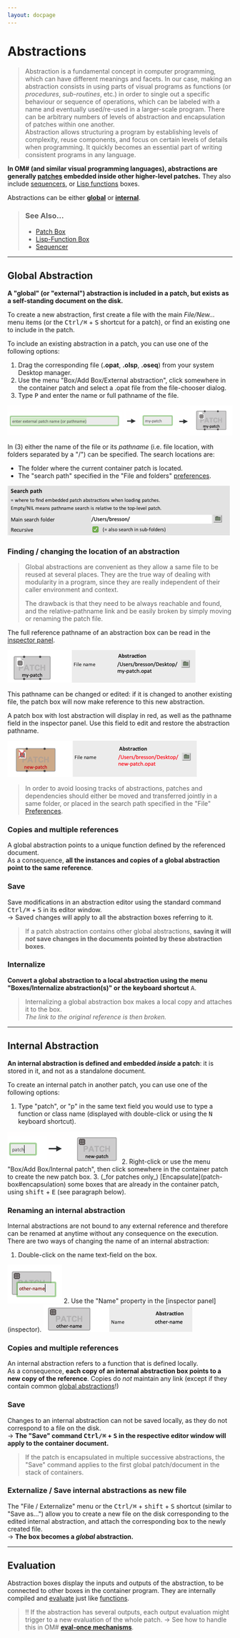 ```yaml
---
layout: docpage
---
```


# Abstractions

> Abstraction is a fundamental concept in computer programming, which can have different meanings and facets. In our case, making an abstraction consists in using parts of visual programs as functions (or _procedures_, _sub-routines_, etc.) in order to single out a specific behaviour or sequence of operations, which can be labeled with a name and eventually used/re-used in a larger-scale program. 
There can be arbitrary numbers of levels of abstraction and encapsulation of patches within one another.     
Abstraction allows structuring a program by establishing levels of complexity, reuse components, and focus on certain levels of details when programming.
It quickly becomes an essential part of writing consistent programs in any language.

**In OM# (and similar visual programming languages), abstractions are generally [patches](patch-box) embedded inside other higher-level patches.**
They also include [sequencers](sequencer-box), or [Lisp functions](lispfun-box) boxes.

Abstractions can be either **[global](#global-abstraction)** or **[internal](#internal-abstraction)**.

> ### See Also...
> - [Patch Box](patch-box)
> - [Lisp-Function Box](lispfun-box)
> - [Sequencer](sequencer)


------

## Global Abstraction

**A "global" (or "external") abstraction is included in a patch, but exists as a self-standing document on the disk.**

To create a new abstraction, first create a file with the main _File/New..._ menu items (or the <kbd>Ctrl/⌘</kbd> + <kbd>S</kbd> shortcut for a patch), or find an existing one to include in the patch.

To include an existing abstraction in a patch, you can use one of the following options:

1. Drag the corresponding file (**.opat**, **.olsp**, **.oseq**) from your system Desktop manager.
2. Use the menu "Box/Add Box/External abstraction", click somewhere in the container patch and select a .opat file from the file-chooser dialog. 
3. Type <kbd>P</kbd> and enter the name or full pathname of the file.

<img src="abstraction_img/create-abs-patch-box.png"> 

In (3) either the name of the file or its _pathname_ (i.e. file location, with folders separated by a "/") can be specified. The search locations are:

- The folder where the current container patch is located.
- The "search path" specified in the "File and folders" [preferences](preferences).

<img src="abstraction_img/preferences-search-path.png"> 

### Finding / changing the location of an abstraction

> Global abstractions are convenient as they allow a same file to be reused at several places. They are the true way of dealing with modularity in a program, since they are really independent of their caller environment and context.
>
> The drawback is that they need to be always reachable and found, and the relative-pathname link and be easily broken by simply moving or renaming the patch file.

The full reference pathname of an abstraction box can be read in the [inspector panel](inspector).

<img src="abstraction_img/abs-pathname.png"> 

This pathname can be changed or edited: if it is changed to another existing file, the patch box will now make reference to this new abstraction.

A patch box with lost abstraction will display in red, as well as the pathname field in the inspector panel. Use this field to edit and restore the abstraction pathname.

<img src="abstraction_img/abs-lost.png"> 

> In order to avoid loosing tracks of abstractions, patches and dependencies should either be moved and transferred jointly in a same folder, or placed in the search path specified in the "File" [Preferences](preferences).


### Copies and multiple references

A global abstraction points to a unique function defined by the referenced document.    
As a consequence, **all the instances and copies of a global abstraction point to the same reference**.

### Save

Save modifications in an abstraction editor using the standard command <kbd>Ctrl/⌘</kbd> + <kbd>S</kbd> in its editor window.   
&rarr; Saved changes will apply to all the abstraction boxes referring to it.

> If a patch abstraction contains other global abstractions, **saving it will _not_ save changes in the documents pointed by these abstraction boxes**.

### Internalize

**Convert a global abstraction to a local abstraction using the menu "Boxes/Internalize abstraction(s)" or the keyboard shortcut** <kbd>A</kbd>.

> Internalizing a global abstraction box makes a local copy and attaches it to the box.    
_The link to the original reference is then broken._



------

## Internal Abstraction

**An internal abstraction is defined and embedded _inside_ a patch**: it is stored in it, and not as a standalone document. 

To create an internal patch in another patch, you can use one of the following options:

1. Type "patch", or "p" in the same text field you would use to type a function or class name (displayed with double-click or using the <kbd>N</kbd> keyboard shortcut).     
<img src="abstraction_img/new-internal-patch.png"> 
2. Right-click or use the menu "Box/Add Box/Internal patch", then click somewhere in the container patch to create the new patch box.
3. (_for patches only_) [Encapsulate](patch-box#encapsulation) some boxes that are already in the container patch, using <kbd>shift</kbd> + <kbd>E</kbd> (see paragraph below).
     


### Renaming an internal abstraction

Internal abstractions are not bound to any external reference and therefore can be renamed at anytime without any consequence on the execution.    
There are two ways of changing the name of an internal abstraction:
1. Double-click on the name text-field on the box.     
<img src="abstraction_img/patch-box-rename.png"> 
2. Use the "Name" property in the [inspector panel](inspector).     
<img src="abstraction_img/patch-box-name.png">

### Copies and multiple references

An internal abstraction refers to a function that is defined locally.   
As a consequence, **each copy of an internal abstraction box points to a new copy of the reference**. 
Copies do _not_ maintain any link (except if they contain common [global abstractions](#global-abstraction)!)

### Save

Changes to an internal abstraction can not be saved locally, as they do not correspond to a file on the disk.    
&rarr; **The "Save" command <kbd>Ctrl/⌘</kbd> + <kbd>S</kbd> in the respective editor window will apply to the container document.** 

> If the patch is encapsulated in multiple successive abstractions, the "Save" command applies to the first global patch/document in the stack of containers. 

### Externalize / Save internal abstractions as new file

The "File / Externalize" menu or the <kbd>Ctrl/⌘</kbd> + <kbd>shift</kbd> + <kbd>S</kbd> shortcut (similar to "Save as...") allow you to create a new file on the disk corresponding to the edited internal abstraction, and attach the corresponding box to the newly created file.   
&rarr; **The box becomes a _global_ abstraction.**


------

## Evaluation

Abstraction boxes display the inputs and outputs of the abstraction, to be connected to other boxes in the container program. 
They are internally compiled and [evaluate](eval) just like [functions](function-box). 

> !! If the abstraction has several outputs, each output evaluation might trigger to a new evaluation of the whole patch. 
&rarr; See how to handle this in OM# **[eval-once mechanisms](eval-once)**.





